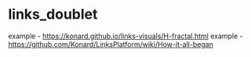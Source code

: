 # links_doublet

example - https://konard.github.io/links-visuals/H-fractal.html
example - https://github.com/Konard/LinksPlatform/wiki/How-it-all-began
